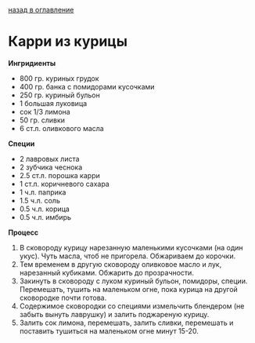     
[назад в оглавление](../content.md)
# Карри из курицы    

**Ингридиенты**
- 800 гр. куриных грудок
- 400 гр. банка с помидорами кусочками
- 250 гр. куриный бульон
- 1 большая луковица
- сок 1/3 лимона
- 50 гр. сливки
- 6 ст.л. оливкового масла

**Специи**
- 2 лавровых листа
- 2 зубчика чеснока
- 2.5 ст.л. порошка карри
- 1 ст.л. коричневого сахара
- 1 ч.л. паприка
- 1.5 ч.л. соль
- 0.5 ч.л. корица
- 0.5 ч.л. имбирь


**Процесс**
1. В сковороду курицу нарезанную маленькими кусочками (на один укус).
Чуть масла, чтоб не пригорела. Обжариваем до корочки.
2. Тем временем в другую сковороду оливковое масло и лук, нарезанный кубиками.
Обжарить до прозрачности.
3. Закинуть в сковороду с луком куриный бульон, помидоры, специи.
Перемешать, тушить на маленьком огне, пока курица на другой сковородке почти готова.
4. Содержимое сковородки со специями измельчить блендером (не забыть вынуть лаврушку)
и залить поджареную курицу.
5. Залить сок лимона, перемешать, залить сливки, перемешать и поставить
тушиться на маленьком огне минут 15-20.